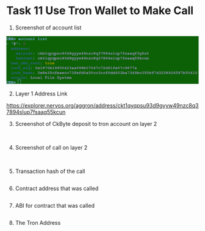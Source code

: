 # Task 11 Use Tron Wallet to Make Call

1) Screenshot of account list

![](./accountlist.png)

2) Layer 1 Address Link

https://explorer.nervos.org/aggron/address/ckt1qyqpsu93d9gyyw49nzc8q37894slup7fsaaq55kcun

3) Screenshot of CkByte deposit to tron account on layer 2

![]()

4) Screenshot of call on layer 2

![]()

5) Transaction hash of the call
```

```

6) Contract address that was called
```

```

7) ABI for contract that was called
```

```

8) The Tron Address
```

```
